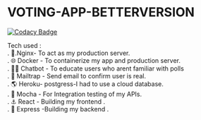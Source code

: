 # VOTING-APP-BETTERVERSION

[![Codacy Badge](https://api.codacy.com/project/badge/Grade/ccba4cabfa514c6da6ab048ddeab82c9)](https://app.codacy.com/manual/josphatwambugu77/VOTING-APP-BETTERVERSION?utm_source=github.com&utm_medium=referral&utm_content=wambugucoder/VOTING-APP-BETTERVERSION&utm_campaign=Badge_Grade_Dashboard)

Tech used :
<br/>. 🧩.Nginx- To act as my production server.
<br/>. 🌐 Docker - To containerize my app and production server.
<br/>. 🙎‍♂️ Chatbot - To educate users who arent familiar with polls
<br/>. 📨 Mailtrap - Send email to confirm user is real.
<br/>. 🌎 Heroku- postgress-I had to use a cloud database.
<br/>. 🧭 Mocha - For Integration testing of my APIs.
<br/>. ⚓ React - Building my frontend .
<br/>. 🧨 Express -Building my backend .
